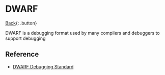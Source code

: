 # DWARF

[Back](../../index.md#c-cpp-compiler){: .button}

DWARF is a debugging format used by many compilers and debuggers to support debugging

## Reference

- [DWARF Debugging Standard](http://www.dwarfstd.org/)
